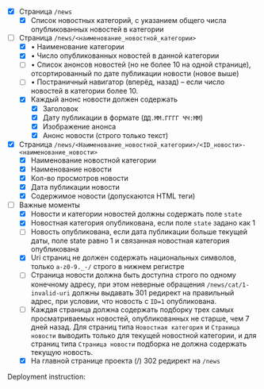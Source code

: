 - [x] Страница `/news`
    - [x] Список новостных категорий, с указанием общего числа опубликованных новостей в категории
- [ ] Страница `/news/<наименование_новостной_категории>`
    - [x] • Наименование категории
    - [x] • Число опубликованных новостей в данной категории
    - [ ] • Список анонсов новостей (но не более 10 на одной странице), отсортированный по дате публикации новости (новое выше)
    - [ ] • Постраничный навигатор (вперёд, назад) – если число новостей в категории более 10.
    - [x] Каждый анонс новости должен содержать
        - [x] Заголовок
        - [x] Дату публикации в формате (`ДД.ММ.ГГГГ ЧЧ:MM`)
        - [x] Изображение анонса
        - [x] Анонс новости (строго только текст)
- [x] Страница `/news/<Наименование_новостной_категории>/<ID_новости>-<наименование_новости>`
    - [x] Наименование новостной категории
    - [x] Наименование новости
    - [x] Кол-во просмотров новости
    - [x] Дата публикации новости
    - [x] Содержимое новости (допускаются HTML теги)
- [ ] Важные моменты
    - [x] Новости и категории новостей должны содержать поле `state`
    - [x] Новостная категория опубликована, если поле `state` задано как 1
    - [ ] Новость опубликована, если дата публикации больше текущей даты, поле state равно 1 и связанная новостная категория опубликована
    - [x] Uri страниц не должен содержать национальных символов, только `a-z0-9._-/` строго в нижнем регистре
    - [ ] Страница новости должна быть доступна строго по одному конечному адресу, при этом неверные обращения `/news/cat/1-invalid-uri` должны выдавать 301 редирект на правильный адрес, при условии, что новость с `ID=1` опубликована.
    - [ ] Каждая страница должна содержать подборку трех самых просматриваемых новостей, опубликованных не старше, чем 7 дней назад. Для страниц типа `Новостная категория` и `Страница новости` выводить только для текущей новостной категории, и для страниц типа `Страница новости` подборка не должна содержать текущую новость.
    - [x] На главной странице проекта (/) 302 редирект на `/news`

Deployment instruction:
